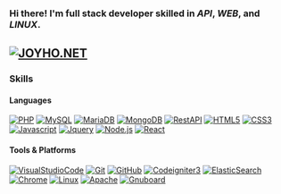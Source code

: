 ### Hi there! I'm **full stack developer** skilled in *API*, *WEB*, and *LINUX*.
<a href="http://joyho.net" target="_blank">![JOYHO.NET](https://img.shields.io/badge/WWW-JOYHO.NET-darkred?logo=php&logoColor=white&style=for-the-badge)</a>
---
### Skills
#### Languages
<a href="#">![PHP](https://img.shields.io/badge/-PHP-777BB4?logo=php&logoColor=white&style=flat-square)</a>
<a href="#">![MySQL](https://img.shields.io/badge/-MySQL-4479A1?logo=MySQL&logoColor=white&style=flat-square)</a>
<a href="#">![MariaDB](https://img.shields.io/badge/-MariaDB-003545?logo=MariaDB&logoColor=white&style=flat-square)</a>
<a href="#">![MongoDB](https://img.shields.io/badge/-MongoDB-47A248?logo=MongoDB&logoColor=white&style=flat-square)</a>
<a href="#">![RestAPI](https://img.shields.io/badge/-Rest_API-009688?logo=FastAPI&logoColor=white&style=flat-square)</a>
<a href="#">![HTML5](https://img.shields.io/badge/-HTML5-E34F26?logo=HTML5&logoColor=white&style=flat-square)</a>
<a href="#">![CSS3](https://img.shields.io/badge/-CSS-1572B6?logo=CSS3&logoColor=white&style=flat-square)</a>
<a href="#">![Javascript](https://img.shields.io/badge/-Javascript-F7DF1E?logo=Javascript&logoColor=black&style=flat-square)</a>
<a href="#">![Jquery](https://img.shields.io/badge/-Jquery-0769AD?logo=Jquery&logoColor=white&style=flat-square)</a>
<a href="#">![Node.js](https://img.shields.io/badge/-Node.js-339933?logo=node.js&logoColor=white&style=flat-square)</a>
<a href="#">![React](https://img.shields.io/badge/-React-61DAFB?logo=React&logoColor=black&style=flat-square)</a>

#### Tools & Platforms
<a href="#">![VisualStudioCode](https://img.shields.io/badge/-Visual_Studio_Code-007ACC?logo=VisualStudioCode&logoColor=white&style=flat-square)</a>
<a href="#">![Git](https://img.shields.io/badge/-Git-F05032?logo=Git&logoColor=white&style=flat-square)</a>
<a href="#">![GitHub](https://img.shields.io/badge/-GitHub-333333?logo=GitHub&logoColor=white&style=flat-square)</a>
<a href="#">![Codeigniter3](https://img.shields.io/badge/-Codeigniter3-EF4223?logo=Codeigniter&logoColor=white&style=flat-square)</a>
<a href="#">![ElasticSearch](https://img.shields.io/badge/-ElasticSearch-005571?logo=ElasticSearch&logoColor=white&style=flat-square)</a>
<a href="#">![Chrome](https://img.shields.io/badge/-Chrome-4285F4?logo=GoogleChrome&logoColor=white&style=flat-square)</a>
<a href="#">![Linux](https://img.shields.io/badge/-Linux-FCC624?logo=Linux&logoColor=black&style=flat-square)</a>
<a href="#">![Apache](https://img.shields.io/badge/-Apache-D22128?logo=Apache&logoColor=white&style=flat-square)</a>
<a href="#">![Gnuboard](https://img.shields.io/badge/Gnu-Board-red?logo=Gnuboard&logoColor=white&style=flat-square)</a>
